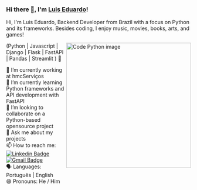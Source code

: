 ### Hi there 👋, I'm [Luis Eduardo](https://www.linkedin.com/in/luiseduardow/)! 

Hi, I'm Luis Eduardo, Backend Developer from Brazil with a focus on Python and its frameworks. Besides coding, I enjoy music, movies, books, arts, and games!

<img align="right" alt="Code Python image" src="python_code.gif"  width="340px"/>

(Python | Javascript | Django | Flask | FastAPI | Pandas | Streamlit ) 🚀

🔭 I’m currently working at hmcServiços <br/>
🌱 I’m currently learning Python frameworks and API development with FastAPI <br/>
👯 I’m looking to collaborate on a Python-based opensource project <br/>
💬 Ask me about my projects <br/>
📫 How to reach me: [![Linkedin Badge](https://img.shields.io/badge/-LuisEduardo-blue?style=flat-square&logo=Linkedin&logoColor=white&link=https://www.linkedin.com/in/luiseduardow/)](https://www.linkedin.com/in/luiseduardow/)
[![Gmail Badge](https://img.shields.io/badge/-luiseduardo@gmail.com-c14438?style=flat-square&logo=Gmail&logoColor=white&link=mailto:luiseduardo@gmail.com)](mailto:luiseduardo@gmail.com)<br/>
:speaking_head: Languages: Português | English <br/>
😄 Pronouns: He / Him <br/>
